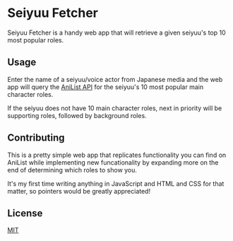 # Seiyuu Fetcher

Seiyuu Fetcher is a handy web app that will retrieve a given seiyuu's top 10 most popular roles.

## Usage

Enter the name of a seiyuu/voice actor from Japanese media and the web app will query the [AniList API](https://anilist.gitbook.io/anilist-apiv2-docs/) for the seiyuu's 10 most popular main character roles.

If the seiyuu does not have 10 main character roles, next in priority will be supporting roles, followed by background roles.

## Contributing
This is a pretty simple web app that replicates functionality you can find on AniList while implementing new funcationality by expanding more on the end of determining which roles to show you.

It's my first time writing anything in JavaScript and HTML and CSS for that matter, so pointers would be greatly appreciated!

## License
[MIT](https://choosealicense.com/licenses/mit/)
